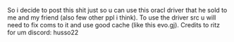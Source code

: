 So i decide to post this shit just so u can use this oracl driver that he sold to me and my friend (also few other ppl i think). 
To use the driver src u will need to fix coms to it and use good cache (like this evo.gj). 
Credits to ritz for um
discord: husso22
